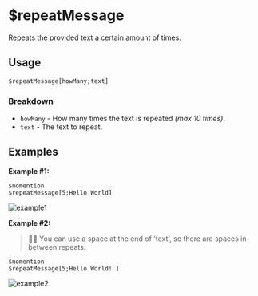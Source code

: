 # $repeatMessage
Repeats the provided text a certain amount of times.

## Usage
```
$repeatMessage[howMany;text]
```

### Breakdown
- `howMany` - How many times the text is repeated *(max 10 times)*.
- `text` - The text to repeat.

## Examples

**Example #1:**
```
$nomention
$repeatMessage[5;Hello World]
```

![example1](https://user-images.githubusercontent.com/69215413/126245014-85c3953b-ad54-4658-95df-fb83719dcfa0.png)

**Example #2:**
> 🧙‍♂️ You can use a space at the end of 'text', so there are spaces in-between repeats.

```
$nomention
$repeatMessage[5;Hello World! ]
```

![example2](https://user-images.githubusercontent.com/69215413/126245000-6bac6c11-39d2-40ec-a6d3-0d8123c6a2fd.png)

